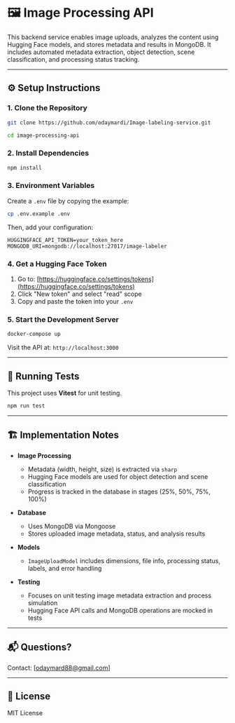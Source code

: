 # 🖼️ Image Processing API

This backend service enables image uploads, analyzes the content using Hugging Face models, and stores metadata and results in MongoDB. It includes automated metadata extraction, object detection, scene classification, and processing status tracking.

---

## ⚙️ Setup Instructions

### 1. Clone the Repository

```bash
git clone https://github.com/odaymardi/Image-labeling-service.git

cd image-processing-api
```

### 2. Install Dependencies

```bash
npm install
```

### 3. Environment Variables

Create a `.env` file by copying the example:

```bash
cp .env.example .env
```

Then, add your configuration:

```env
HUGGINGFACE_API_TOKEN=your_token_here
MONGODB_URI=mongodb://localhost:27017/image-labeler
```


### 4. Get a Hugging Face Token

1. Go to: [https://huggingface.co/settings/tokens](https://huggingface.co/settings/tokens)
2. Click "New token" and select "read" scope
3. Copy and paste the token into your `.env`

### 5. Start the Development Server

```bash
docker-compose up
```

Visit the API at: `http://localhost:3000`

---

## 🧪 Running Tests

This project uses **Vitest** for unit testing.

```bash
npm run test
```

---

## 🏗️ Implementation Notes

- **Image Processing**
  - Metadata (width, height, size) is extracted via `sharp`
  - Hugging Face models are used for object detection and scene classification
  - Progress is tracked in the database in stages (25%, 50%, 75%, 100%)

- **Database**
  - Uses MongoDB via Mongoose
  - Stores uploaded image metadata, status, and analysis results

- **Models**
  - `ImageUploadModel` includes dimensions, file info, processing status, labels, and error handling

- **Testing**
  - Focuses on unit testing image metadata extraction and process simulation
  - Hugging Face API calls and MongoDB operations are mocked in tests

---

## 📬 Questions?

Contact: [odaymard88@gmail.com]

---

## 📄 License

MIT License

